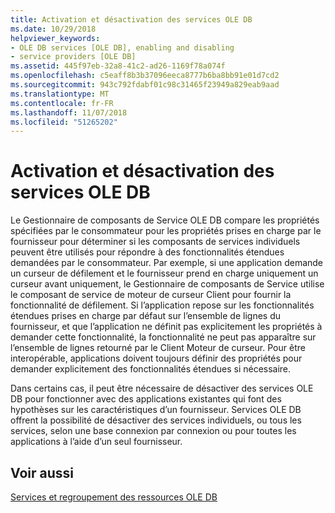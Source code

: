```yaml
---
title: Activation et désactivation des services OLE DB
ms.date: 10/29/2018
helpviewer_keywords:
- OLE DB services [OLE DB], enabling and disabling
- service providers [OLE DB]
ms.assetid: 445f97eb-32a8-41c2-ad26-1169f78a074f
ms.openlocfilehash: c5eaff8b3b37096eeca8777b6ba8bb91e01d7cd2
ms.sourcegitcommit: 943c792fdabf01c98c31465f23949a829eab9aad
ms.translationtype: MT
ms.contentlocale: fr-FR
ms.lasthandoff: 11/07/2018
ms.locfileid: "51265202"
---
```

# <a name="enabling-and-disabling-ole-db-services"></a>Activation et désactivation des services OLE DB

Le Gestionnaire de composants de Service OLE DB compare les propriétés spécifiées par le consommateur pour les propriétés prises en charge par le fournisseur pour déterminer si les composants de services individuels peuvent être utilisés pour répondre à des fonctionnalités étendues demandées par le consommateur. Par exemple, si une application demande un curseur de défilement et le fournisseur prend en charge uniquement un curseur avant uniquement, le Gestionnaire de composants de Service utilise le composant de service de moteur de curseur Client pour fournir la fonctionnalité de défilement. Si l’application repose sur les fonctionnalités étendues prises en charge par défaut sur l’ensemble de lignes du fournisseur, et que l’application ne définit pas explicitement les propriétés à demander cette fonctionnalité, la fonctionnalité ne peut pas apparaître sur l’ensemble de lignes retourné par le Client Moteur de curseur. Pour être interopérable, applications doivent toujours définir des propriétés pour demander explicitement des fonctionnalités étendues si nécessaire.

Dans certains cas, il peut être nécessaire de désactiver des services OLE DB pour fonctionner avec des applications existantes qui font des hypothèses sur les caractéristiques d’un fournisseur. Services OLE DB offrent la possibilité de désactiver des services individuels, ou tous les services, selon une base connexion par connexion ou pour toutes les applications à l’aide d’un seul fournisseur.

## <a name="see-also"></a>Voir aussi

[Services et regroupement des ressources OLE DB](../../data/oledb/ole-db-resource-pooling-and-services.md)